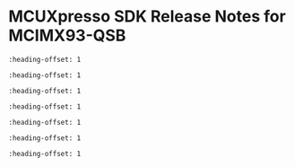 # MCUXpresso SDK Release Notes for MCIMX93-QSB


```{include} topics/overview.md
:heading-offset: 1
```

```{include} topics/mcuxpresso_sdk.md
:heading-offset: 1
```

```{include} topics/development_tools_imx93.md
:heading-offset: 1
```

```{include} topics/supported_development_system.md
:heading-offset: 1
```

```{include} topics/mcuxpresso_sdk_release_package.md
:heading-offset: 1
```

```{include} ../../../../release/commonrn/topics/release_contents.md
:heading-offset: 1
```

```{include} topics/known_issues.md
:heading-offset: 1
```
